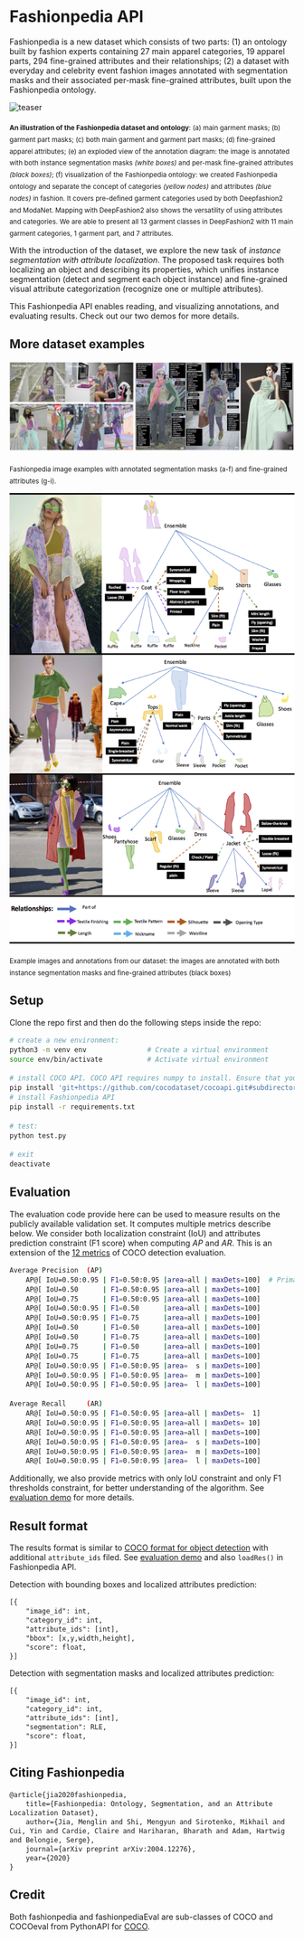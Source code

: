 # Fashionpedia API

Fashionpedia is a new dataset which consists of two parts:  (1) an ontology built by fashion experts containing 27 main apparel categories, 19 apparel parts, 294 fine-grained attributes and their relationships; (2) a dataset with everyday and celebrity event fashion images annotated with segmentation masks and their associated per-mask fine-grained attributes, built upon the Fashionpedia ontology. 



![teaser](images/teaser.png)

<sub><strong>An illustration of the Fashionpedia dataset and ontology</strong>: (a) main garment masks; (b) garment part masks; (c) both main garment and garment part masks; (d) fine-grained apparel attributes; (e) an exploded view of the annotation diagram: the image is annotated with both instance segmentation masks <em>(white boxes)</em> and per-mask fine-grained attributes <em>(black boxes)</em>; (f) visualization of the Fashionpedia ontology: we created Fashionpedia ontology and separate the concept of categories <em>(yellow nodes)</em> and attributes  <em>(blue nodes)</em> in fashion. It covers pre-defined garment categories used by both Deepfashion2 and ModaNet. Mapping with DeepFashion2 also shows the versatility of using attributes and categories. We are able to present all 13 garment classes in DeepFashion2 with 11 main garment categories, 1 garment part, and 7 attributes.</sub>



With the introduction of the dataset, we explore the new task of *instance segmentation with attribute localization*. The proposed task requires both localizing an object and describing its properties, which unifies instance segmentation (detect and segment each object instance) and fine-grained visual attribute categorization (recognize one or multiple attributes). 

This Fashionpedia API enables reading, and visualizing annotations, and evaluating results. Check out our two demos for more details.



## More dataset examples

![exp](images/examples.png)

<sub>Fashionpedia image examples with annotated segmentation masks (a-f) and fine-grained attributes (g-i).</sub>



![more examples](images/more_examples.png)

<sub>Example images and annotations from our dataset: the images are annotated with both instance segmentation masks and fine-grained attributes (black boxes)</sub>



## Setup

Clone the repo first and then do the following steps inside the repo:

```bash
# create a new environment:
python3 -m venv env               # Create a virtual environment
source env/bin/activate           # Activate virtual environment

# install COCO API. COCO API requires numpy to install. Ensure that you installed numpy.
pip install 'git+https://github.com/cocodataset/cocoapi.git#subdirectory=PythonAPI'
# install Fashionpedia API
pip install -r requirements.txt

# test:
python test.py

# exit
deactivate
```



## Evaluation

The evaluation code provide here can be used to measure results on the publicly available validation set. It computes multiple metrics describe below.  We consider both localization constraint (IoU) and attributes prediction constraint (F1 score) when computing $AP$ and $AR​$. This is an extension of the [12 metrics](http://cocodataset.org/#detection-eval) of COCO detection evaluation.

```bash
Average Precision  (AP)
    AP@[ IoU=0.50:0.95 | F1=0.50:0.95 |area=all | maxDets=100]  # Primary metric
    AP@[ IoU=0.50      | F1=0.50:0.95 |area=all | maxDets=100]
    AP@[ IoU=0.75      | F1=0.50:0.95 |area=all | maxDets=100]
    AP@[ IoU=0.50:0.95 | F1=0.50      |area=all | maxDets=100]
    AP@[ IoU=0.50:0.95 | F1=0.75      |area=all | maxDets=100]
    AP@[ IoU=0.50      | F1=0.50      |area=all | maxDets=100]
    AP@[ IoU=0.50      | F1=0.75      |area=all | maxDets=100]
    AP@[ IoU=0.75      | F1=0.50      |area=all | maxDets=100]
    AP@[ IoU=0.75      | F1=0.75      |area=all | maxDets=100]
    AP@[ IoU=0.50:0.95 | F1=0.50:0.95 |area=  s | maxDets=100]
    AP@[ IoU=0.50:0.95 | F1=0.50:0.95 |area=  m | maxDets=100]
    AP@[ IoU=0.50:0.95 | F1=0.50:0.95 |area=  l | maxDets=100]

Average Recall     (AR)
    AR@[ IoU=0.50:0.95 | F1=0.50:0.95 |area=all | maxDets=  1]
    AR@[ IoU=0.50:0.95 | F1=0.50:0.95 |area=all | maxDets= 10]
    AR@[ IoU=0.50:0.95 | F1=0.50:0.95 |area=all | maxDets=100]
    AR@[ IoU=0.50:0.95 | F1=0.50:0.95 |area=  s | maxDets=100]
    AR@[ IoU=0.50:0.95 | F1=0.50:0.95 |area=  m | maxDets=100]
    AR@[ IoU=0.50:0.95 | F1=0.50:0.95 |area=  l | maxDets=100]
```



Additionally, we also provide metrics with only IoU constraint and only F1 thresholds constraint, for better understanding of the algorithm. See [evaluation demo](<https://github.com/KMnP/fashionpedia-api/blob/master/eval_demo.ipynb>)  for more details.



## Result format

The results format is similar to [COCO format for object detection](http://cocodataset.org/#format-results) with additional `attribute_ids` filed. See [evaluation demo](<https://github.com/KMnP/fashionpedia-api/blob/master/eval_demo.ipynb>) and also `loadRes()` in Fashionpedia API.

Detection with bounding boxes and localized attributes prediction:

```
[{
    "image_id": int, 
    "category_id": int, 
    "attribute_ids": [int],
    "bbox": [x,y,width,height], 
    "score": float,
}]
```

Detection with segmentation masks and localized attributes prediction:

```
[{
    "image_id": int, 
    "category_id": int, 
    "attribute_ids": [int],
    "segmentation": RLE,
    "score": float,
}]
```




## Citing Fashionpedia

```
@article{jia2020fashionpedia,
    title={Fashionpedia: Ontology, Segmentation, and an Attribute Localization Dataset},
    author={Jia, Menglin and Shi, Mengyun and Sirotenko, Mikhail and Cui, Yin and Cardie, Claire and Hariharan, Bharath and Adam, Hartwig and Belongie, Serge},
    journal={arXiv preprint arXiv:2004.12276},
    year={2020}
}
```



## Credit

Both fashionpedia and fashionpediaEval are sub-classes of COCO and COCOeval from PythonAPI for [COCO](https://github.com/cocodataset/cocoapi). 